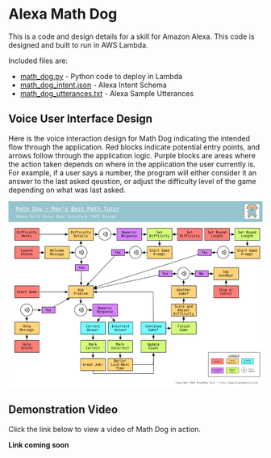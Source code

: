 # Alexa Math Dog

This is a code and design details for a skill for Amazon Alexa.  This code is designed and built to run in AWS Lambda.

Included files are:

* [math_dog.py](math_dog.py) - Python code to deploy in Lambda
* [math_dog_intent.json](math_dog_intent.json) - Alexa Intent Schema
* [math_dog_utterances.txt](math_dog_utterances.txt) - Alexa Sample Utterances

## Voice User Interface Design

Here is the voice interaction design for Math Dog indicating the intended flow through the application.  Red blocks indicate potential entry points, and arrows follow through the application logic.  Purple blocks are areas where the action taken depends on where in the application the user currently is.  For example, if a user says a number, the program will either consider it an answer to the last asked qeustion, or adjust the difficulty level of the game depending on what was last asked.

![Math Dog VUI](project_docs/vui_design_v1.png)

## Demonstration Video

Click the link below to view a video of Math Dog in action.

**Link coming soon**
